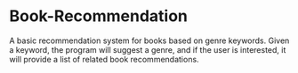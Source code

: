 # Book-Recommendation
A basic recommendation system for books based on genre keywords. Given a keyword, the program will suggest a genre, and if the user is interested, it will provide a list of related book recommendations.
